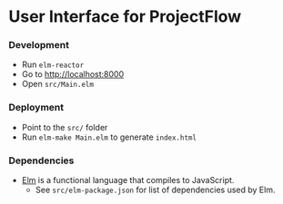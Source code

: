# User Interface for ProjectFlow

### Development

-   Run `elm-reactor`
-   Go to <http://localhost:8000>
-   Open `src/Main.elm`

### Deployment

-   Point to the `src/` folder
-   Run `elm-make Main.elm` to generate `index.html`

### Dependencies

-   [Elm](https://www.elm-lang.org/) is a functional language that compiles to JavaScript.
    -   See `src/elm-package.json` for list of dependencies used by Elm.
